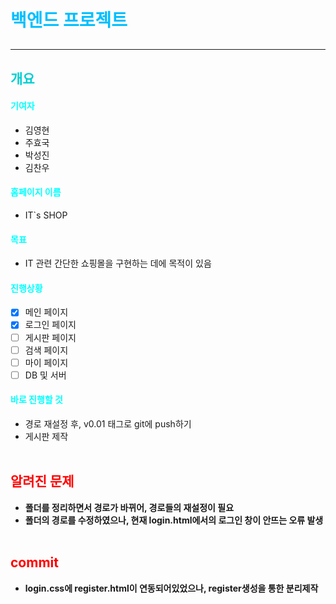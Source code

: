 # <span style="color: #00bfff;">백엔드 프로젝트</span><hr>

## <span style="color: #00ced1;">개요</span>

#### <span style="color: #00ffff;">기여자</span>

- 김영현
- 주효국
- 박성진
- 김찬우
  <br>

#### <span style="color: #00ffff;">홈페이지 이름</span>

- IT`s SHOP
  <br>

#### <span style="color: #00ffff;">목표</span>

- IT 관련 간단한 쇼핑몰을 구현하는 데에 목적이 있음
  <br>

#### <span style="color: #00ffff;">진행상황</span>

- [x] 메인 페이지
- [x] 로그인 페이지
- [ ] 게시판 페이지
- [ ] 검색 페이지
- [ ] 마이 페이지
- [ ] DB 및 서버
      <br>

#### <span style="color: #00ffff;">바로 진행할 것</span>

- 경로 재설정 후, v0.01 태그로 git에 push하기
- 게시판 제작
  <br><br>

## <span style="color: red;">알려진 문제</span>

- <b>폴더를 정리하면서 경로가 바뀌어, 경로들의 재설정이 필요</b>
- <b>폴더의 경로를 수정하였으나, 현재 login.html에서의 로그인 창이 안뜨는 오류 발생</b>
  <br><br>
## <span style="color: red;">commit</span>
- <b>login.css에 register.html이 연동되어있었으나, register생성을 통한 분리제작</b>
